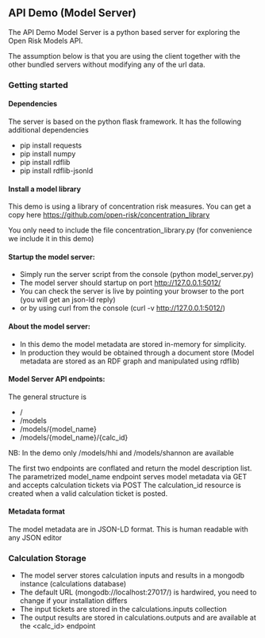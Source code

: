 ## API Demo (Model Server)

The API Demo Model Server is a python based server for exploring the Open Risk Models API.

The assumption below is that you are using the client together with the other bundled servers without modifying any of the url data. 

### Getting started


#### Dependencies

The server is based on the python flask framework. It has the following additional dependencies

- pip install requests
- pip install numpy
- pip install rdflib
- pip install rdflib-jsonld

#### Install a model library

This demo is using a library of concentration risk measures. You can get a copy here https://github.com/open-risk/concentration_library

You only need to include the file concentration_library.py (for convenience we include it in this demo)

#### Startup the model server:
   	
- Simply run the server script from the console (python model_server.py)
- The model server should startup on port http://127.0.0.1:5012/
- You can check the server is live by pointing your browser to the port (you will get an json-ld reply)
- or by using curl from the console (curl -v http://127.0.0.1:5012/)
  
#### About the model server:

- In this demo the model metadata are stored in-memory for simplicity. 
- In production they would be obtained through a document store (Model metadata are stored as an RDF graph and manipulated using rdflib)

#### Model Server API endpoints: 

The general structure is

- /
- /models
- /models/{model_name}
- /models/{model_name}/{calc_id}

NB: In the demo only /models/hhi and /models/shannon are available

The first two endpoints are conflated and return the model description list. The parametrized model_name endpoint serves model metadata via GET and accepts calculation tickets via POST
The calculation_id resource is created when a valid calculation ticket is posted.

#### Metadata format

The model metadata are in JSON-LD format. This is human readable with any JSON editor

### Calculation Storage

- The model server stores calculation inputs and results in a mongodb instance (calculations database)
- The default URL (mongodb://localhost:27017/) is hardwired, you need to change if your installation differs
- The input tickets are stored in the calculations.inputs collection
- The output results are stored in calculations.outputs and are available at the <calc_id> endpoint